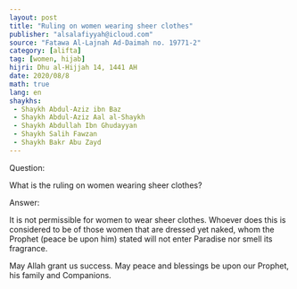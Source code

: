 ```yaml
---
layout: post
title: "Ruling on women wearing sheer clothes"
publisher: "alsalafiyyah@icloud.com"
source: "Fatawa Al-Lajnah Ad-Daimah no. 19771-2"
category: [alifta]
tag: [women, hijab]
hijri: Dhu al-Hijjah 14, 1441 AH
date: 2020/08/8
math: true
lang: en
shaykhs: 
 - Shaykh Abdul-Aziz ibn Baz
 - Shaykh Abdul-Aziz Aal al-Shaykh
 - Shaykh Abdullah Ibn Ghudayyan
 - Shaykh Salih Fawzan
 - Shaykh Bakr Abu Zayd
---
```


Question: 

What is the ruling on women wearing sheer clothes?

Answer: 

It is not permissible for women to wear sheer clothes. Whoever does this is considered to be of those women that are dressed yet naked, whom the Prophet (peace be upon him) stated will not enter Paradise nor smell its fragrance.

May Allah grant us success. May peace and blessings be upon our Prophet, his family and Companions.
